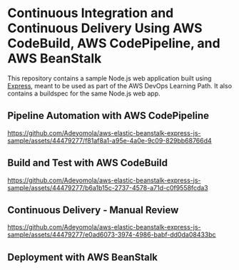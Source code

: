 # Continuous Integration and Continuous Delivery Using AWS CodeBuild, AWS CodePipeline, and AWS BeanStalk

This repository contains a sample Node.js web application built using [Express](https://expressjs.com/), meant to be used as part of the AWS DevOps Learning Path. It also contains a buildspec for the same Node.js web app.

## Pipeline Automation with AWS CodePipeline
https://github.com/Adeyomola/aws-elastic-beanstalk-express-js-sample/assets/44479277/f81af8a1-a95e-4a0e-9c09-829bb68766d4
## Build and Test with AWS CodeBuild
https://github.com/Adeyomola/aws-elastic-beanstalk-express-js-sample/assets/44479277/b6a1b15c-2737-4578-a71d-c0f9558fcda3
## Continuous Delivery - Manual Review
https://github.com/Adeyomola/aws-elastic-beanstalk-express-js-sample/assets/44479277/e0ad6073-3974-4986-babf-dd0da08433bc
## Deployment with AWS BeanStalk
